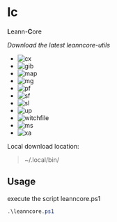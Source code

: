 # lc

**L**eann-**C**ore

*Download the latest leanncore-utils*

- ![cx](https://github.com/Phydon/cx)
- ![gib](https://github.com/Phydon/gib)
- ![map](https://github.com/Phydon/map)
- ![mg](https://github.com/Phydon/mg)
- ![pf](https://github.com/Phydon/pf)
- ![sf](https://github.com/Phydon/sf)
- ![sl](https://github.com/Phydon/sl)
- ![up](https://github.com/Phydon/up)
- ![witchfile](https://github.com/Phydon/witchfile)
- ![ms](https://github.com/Phydon/ms)
- ![xa](https://github.com/Phydon/xa)

Local download location: 
> ~/.local/bin/

## Usage

execute the script leanncore.ps1

```powershell
.\leanncore.ps1
```
